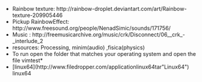 <ul>
<li>Rainbow texture: http://rainbow-droplet.deviantart.com/art/Rainbow-texture-209905446</li>
<li>Pickup RainbowEffect: http://www.freesound.org/people/NenadSimic/sounds/171756/ </li>
<li>Music : http://freemusicarchive.org/music/crk/Disconnect/06__crk_-_interlude_2 </li>
<li>resources: Processing, minim(audio) ,fisica(physics) </li>
<li>To run open the folder that matches your operating system and open the file vimtest* </li>
<li>[linux64](http://www.filedropper.com/applicationlinux64tar"Linux64") linux64</li>
</ul>

